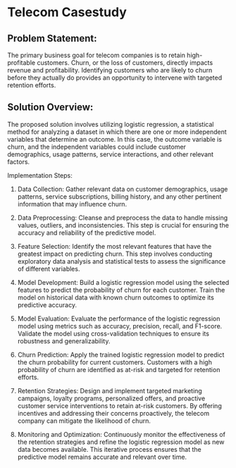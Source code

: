 # Telecom Casestudy

## Problem Statement:
The primary business goal for telecom companies is to retain high-profitable customers. Churn, or the loss of customers, directly impacts revenue and profitability. Identifying customers who are likely to churn before they actually do provides an opportunity to intervene with targeted retention efforts.

## Solution Overview:
The proposed solution involves utilizing logistic regression, a statistical method for analyzing a dataset in which there are one or more independent variables that determine an outcome. In this case, the outcome variable is churn, and the independent variables could include customer demographics, usage patterns, service interactions, and other relevant factors.

Implementation Steps:

1. Data Collection: Gather relevant data on customer demographics, usage patterns, service subscriptions, billing history, and any other pertinent information that may influence churn.

2. Data Preprocessing: Cleanse and preprocess the data to handle missing values, outliers, and inconsistencies. This step is crucial for ensuring the accuracy and reliability of the predictive model.

3. Feature Selection: Identify the most relevant features that have the greatest impact on predicting churn. This step involves conducting exploratory data analysis and statistical tests to assess the significance of different variables.

4. Model Development: Build a logistic regression model using the selected features to predict the probability of churn for each customer. Train the model on historical data with known churn outcomes to optimize its predictive accuracy.

5. Model Evaluation: Evaluate the performance of the logistic regression model using metrics such as accuracy, precision, recall, and F1-score. Validate the model using cross-validation techniques to ensure its robustness and generalizability.

6. Churn Prediction: Apply the trained logistic regression model to predict the churn probability for current customers. Customers with a high probability of churn are identified as at-risk and targeted for retention efforts.

7. Retention Strategies: Design and implement targeted marketing campaigns, loyalty programs, personalized offers, and proactive customer service interventions to retain at-risk customers. By offering incentives and addressing their concerns proactively, the telecom company can mitigate the likelihood of churn.

8. Monitoring and Optimization: Continuously monitor the effectiveness of the retention strategies and refine the logistic regression model as new data becomes available. This iterative process ensures that the predictive model remains accurate and relevant over time.
